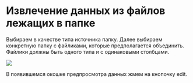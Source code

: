 <div id="извлечение-данных-из-файлов-лежащих-в-папке"
class="section level1">

Извлечение данных из файлов лежащих в папке
===========================================

Выбираем в качестве типа источника папку. Далее выбираем конкретную
папку с файликами, которые предполагается объединить. Файлики должны
быть одного типа и с одинаковыми столбцами.



![](media/file44.png)



В появившемся окошке предпросмотра данных жмем на кнопочку edit.


